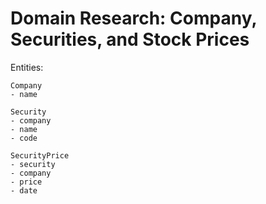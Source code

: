 # Domain Research: Company, Securities, and Stock Prices

Entities:
```
Company
- name

Security
- company
- name
- code

SecurityPrice
- security
- company
- price
- date
```
